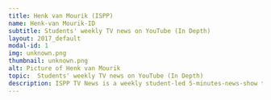 ```yaml
---
title: Henk van Mourik (ISPP)
name: Henk-van Mourik-ID
subtitle: Students' weekly TV news on YouTube (In Depth)
layout: 2017_default
modal-id: 1
img: unknown.png
thumbnail: unknown.png
alt: Picture of Henk van Mourik
topic:  Students' weekly TV news on YouTube (In Depth)
description: ISPP TV News is a weekly student-led 5-minutes-news-show to share students' learning in Elementary School. How can you organise and film and edit TV News with your students? In this session participants will create their own news show together. 
---
```

